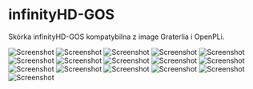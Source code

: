 infinityHD-GOS
===============
Skórka infinityHD-GOS kompatybilna z image Graterlia i OpenPLi.

![Screenshot](https://raw.github.com/herpoi/infinityHD-nbox/master/Screenshots/Infobar_BP_Lite.jpg)
![Screenshot](https://raw.github.com/herpoi/infinityHD-nbox/master/Screenshots/Infobar_BP_Classic.jpg)
![Screenshot](https://raw.github.com/herpoi/infinityHD-nbox/master/Screenshots/SecondInfoBar.png)
![Screenshot](https://raw.github.com/herpoi/infinityHD-nbox/master/Screenshots/ChannelSelection_BP_Right.jpg)
![Screenshot](https://raw.github.com/herpoi/infinityHD-nbox/master/Screenshots/EPGSelection_BP_Right.jpg)
![Screenshot](https://raw.github.com/herpoi/infinityHD-nbox/master/Screenshots/EventView_BP.jpg)
![Screenshot](https://raw.github.com/herpoi/infinityHD-nbox/master/Screenshots/GraphMultiEPG.jpg)
![Screenshot](https://raw.github.com/herpoi/infinityHD-nbox/master/Screenshots/GraphMultiEPGList.jpg)
![Screenshot](https://raw.github.com/herpoi/infinityHD-nbox/master/Screenshots/MovieSelection_BP.jpg)
![Screenshot](https://raw.github.com/herpoi/infinityHD-nbox/master/Screenshots/MoviePlayer_BP.jpg)
![Screenshot](https://raw.github.com/herpoi/infinityHD-nbox/master/Screenshots/Volumebar_Vertical.jpg)
![Screenshot](https://raw.github.com/herpoi/infinityHD-nbox/master/Screenshots/Mute_Vertical.jpg)
![Screenshot](https://raw.github.com/herpoi/infinityHD-nbox/master/Screenshots/NumberZap_BP_Center.jpg)
![Screenshot](https://raw.github.com/herpoi/infinityHD-nbox/master/Screenshots/NumberZapExt.jpg)
![Screenshot](https://raw.github.com/herpoi/infinityHD-nbox/master/Screenshots/EPGSearch.jpg)
![Screenshot](https://raw.github.com/herpoi/infinityHD-nbox/master/Screenshots/WindowStyle_New.jpg)
